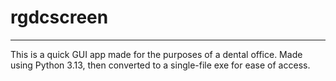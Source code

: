 # rgdcscreen
---
This is a quick GUI app made for the purposes of a dental office.
Made using Python 3.13, then converted to a single-file exe for ease of access.
